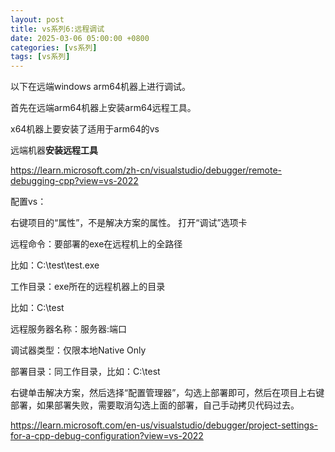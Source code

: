 ```yaml
---
layout: post
title: vs系列6:远程调试
date: 2025-03-06 05:00:00 +0800
categories: [vs系列]
tags: [vs系列]
---
```

以下在远端windows arm64机器上进行调试。

首先在远端arm64机器上安装arm64远程工具。

x64机器上要安装了适用于arm64的vs

远端机器**安装远程工具**

https://learn.microsoft.com/zh-cn/visualstudio/debugger/remote-debugging-cpp?view=vs-2022

配置vs：

右键项目的“属性”，不是解决方案的属性。 打开“调试”选项卡

远程命令：要部署的exe在远程机上的全路径

比如：C:\\test\test.exe

工作目录：exe所在的远程机器上的目录

比如：C:\\test

远程服务器名称：服务器:端口

调试器类型：仅限本地Native Only

部署目录：同工作目录，比如：C:\\test

右键单击解决方案，然后选择“配置管理器”，勾选上部署即可，然后在项目上右键部署，如果部署失败，需要取消勾选上面的部署，自己手动拷贝代码过去。

https://learn.microsoft.com/en-us/visualstudio/debugger/project-settings-for-a-cpp-debug-configuration?view=vs-2022